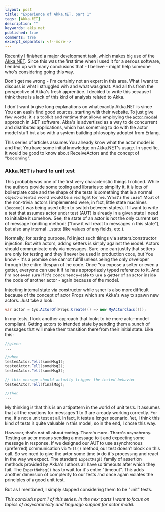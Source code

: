 ```yaml
---
layout: post
title: "Experience of Akka.NET, part 1"
tags: [Akka.NET]
description: ""
keywords: akka.net
published: true
comments: true
excerpt_separator: <!--more-->
---
```

Recently I finished a major development task, which makes big use of the [Akka.NET](http://getakka.net). Since this was the first time when I used it for a serious software, I ended up with many conclusions that - I believe - might help someone who's considering going this way.
<!--more-->

Don't get me wrong - I'm certainly not an expert in this area. What I want to discuss is what I struggled with and what was great. And all this from the perspective of Akka's fresh apprentice. I decided to write this because I think there is a lack of this kind of analysis related to Akka.

I don't want to give long explanations on what exactly Akka.NET is since You can easily find good sources, starting with their website. To just give few words: it is a toolkit and runtime that allows employing the [actor model](http://www.brianstorti.com/the-actor-model/) approach in .NET software. Akka's is advertised as a way to do concurrent and distributed applications, which has something to do with the actor model stuff but also with a system building philosophy adopted from Erlang. 

This series of articles assumes You already know what the actor model is and that You have some initial knowledge on Akka.NET's usage. In specific, it would be good to know about ReceiveActors and the concept of "becoming".

### Akka.NET is hard to unit test
This probably was one of the first very characteristic things I noticed. While the authors provide some tooling and libraries to simplify it, it is lots of boilerplate code and the shape of the tests is something that in a normal object-oriented world would be a red light for me.
What's the case? Most of the non-trivial actors I implemented were, in fact, little state machines (`Become()` was being used often to switch between states). If I want to write a test that assumes actor under test (AUT) is already in a given state I need to initialize it somehow. See, the state of an actor is not the only current set of message handling methods ("how it will react to messages in this state"), but also any internal ...state (like values of any fields, etc.).

Normally, for testing purpose, I'd inject such things via setters/constructor injection. But with actors, adding setters is simply against the model. Actors should communicate only via messages. Sure, one can justify that setters are only for testing and they'll never be used in production code, but You know - it's a promise one cannot fulfill unless being the only developer through the entire lifespan of the code. Once You expose a setter or even a getter, everyone can use it if he has appropriately typed reference to it. And I'm not even sure if it's concurrency-safe to use a getter of an actor inside the code of another actor - again because of the model.

Injecting internal state via constructor while saner is also more difficult because of the concept of actor Props which are Akka's way to spawn new actors. Just take a look:

~~~~ csharp
var actor = Sys.ActorOf(Props.Create(() => new MyActorClass()));
~~~~ 

In my tests, I took another approach that looks to be more actor-model compliant. Getting actors to intended state by sending them a bunch of messages that will make them transition there from their initial state. Like this:

~~~~ csharp
//given
...

//when
testedActor.Tell(someMsg1);
testedActor.Tell(someMsg2);
testedActor.Tell(someMsg3);

// this message should actually trigger the tested behavior
testedActor.Tell(finalMsg); 

//then
...
~~~~

My thinking is that this is an antipattern in the world of unit tests. It assumes that all the reactions for messages 1 to 3 are already working correctly. For me, it's not a unit test at all. In fact, it tests a longer scenario.
Yet, I think this kind of tests is quite valuable in this model, so in the end, I chose this way.

However, that's not all about testing. There's more. There's asynchrony. 
Testing an actor means sending a message to it and expecting some message in response. If we designed our AUT to use asynchronous (preferred) communication via `Tell()` method, our test doesn't block on this call. So we need to give the actor some time to do it's processing and react in the way we expect. The standard `ExpectMsg()` family of assertion methods provided by Akka's authors all have so timeouts after which they fail. The `ExpectNoMsg()` has to wait for it's entire "timeout". This adds another dimension of complexity to our tests and once again violates the principles of a good unit test. 

But as I mentioned, I simply stopped considering them to be "unit" tests.



*This concludes part 1 of this series. In the next parts I want to focus on topics of asynchronicity and language support for actor model.*


